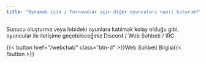 ```yaml
---
title: "Oynamak için / Turnuvalar için diğer oyuncuları nasıl bulurum?"
---
```


Sunucu oluşturma veya lobideki oyunlara katılmak kolay olduğu gibi, oyuncular ile iletişime geçebileceğiniz Discord / Web Sohbeti / IRC:

{{< button href="/webchat/" class="btn-d" >}}Web Sohbeti Bilgisi{{< /button >}}
